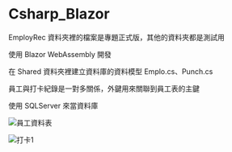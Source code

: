# Csharp_Blazor
EmployRec 資料夾裡的檔案是專題正式版，其他的資料夾都是測試用

使用 Blazor WebAssembly 開發

在 Shared 資料夾裡建立資料庫的資料模型 Emplo.cs、Punch.cs

員工與打卡紀錄是一對多關係，外鍵用來關聯到員工表的主鍵

使用 SQLServer 來當資料庫 

![員工資料表](https://github.com/Kuo-hualren/Csharp_Blazor/assets/84400097/bb3f3679-fefc-42d5-884e-54fd42c79204)

![打卡1](https://github.com/Kuo-hualren/Csharp_Blazor/assets/84400097/ed85f53b-cc54-430a-861b-a0a90cb7f89b)
